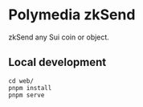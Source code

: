 # Polymedia zkSend

zkSend any Sui coin or object.

## Local development

```
cd web/
pnpm install
pnpm serve
```
